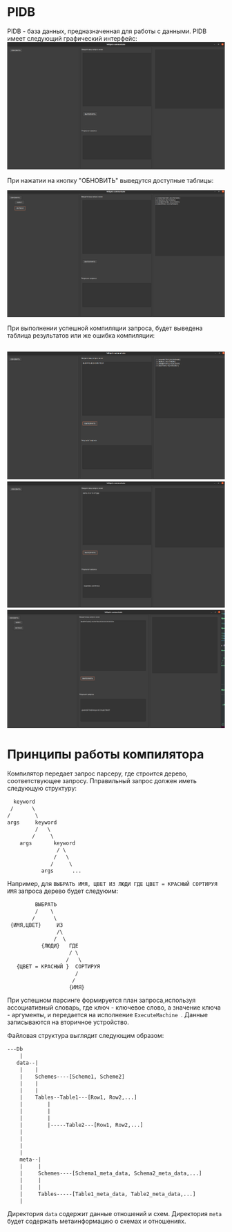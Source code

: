# PIDB

PIDB - база данных, предназначенная для работы с данными.
PIDB имеет следующий графический интерфейс:
![gui](./images/start.png)

При нажатии на кнопку "ОБНОВИТЬ" выведутся доступные таблицы:

![refresh](./images/refresh_result.png)

При выполнении успешной компиляции запроса, будет выведена таблица результатов или же ошибка компиляции:

![success](./images/success_query.png)
![err](./images/err_query.png)
![err_table](./images/err_table.png)
--------------------

# Принципы работы компилятора

Компилятор передает запрос парсеру, где строится дерево, соответствующее запросу. Пправильный запрос должен иметь следующую структуру:

```
  keyword
 /      \
/        \
args     keyword
         /   \
        /     \
    args       keyword
                / \
               /   \
              /     \
           args      ...
```

Например, для `ВЫБРАТЬ ИМЯ, ЦВЕТ ИЗ ЛЮДИ ГДЕ ЦВЕТ = КРАСНЫЙ СОРТИРУЯ ИМЯ` запроса дерево будет следуюим:

```
         ВЫБРАТЬ
         /    \
        /      \
 {ИМЯ,ЦВЕТ}     ИЗ    
                /\ 
               /  \
           {ЛЮДИ}   ГДЕ
                    / \
                   /   \
   {ЦВЕТ = КРАСНЫЙ }  СОРТИРУЯ
                      /
                     /
                    {ИМЯ}
```


При успешном парсинге формируется план запроса,используя ассоциативный словарь, где ключ - ключевое слово, а значение ключа - аргументы,
и передается на исполнение `ExecuteMachine `. Данные записываются на вторичное устройство.

Файловая структура выглядит следующим образом:


```
---Db
    |
   data--|
    |    |
    |    Schemes----[Scheme1, Scheme2]
    |    |
    |    |
    |    Tables--Table1---[Row1, Row2,...]
    |        |
    |        |
    |        |
    |        |-----Table2---[Row1, Row2,...]
    |
    |
    |
    |
    meta--|
    |     |
    |     Schemes----[Schema1_meta_data, Schema2_meta_data,...]
    |     |
    |     |
    |     Tables-----[Table1_meta_data, Table2_meta_data,...]
    |

```

Директория `data` содержит данные отношений и схем.
Директория `meta` будет содержать метаинформацию о схемах и отношениях.

